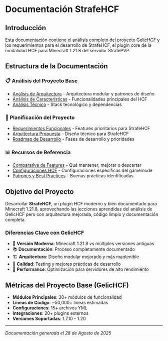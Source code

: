 # Documentación StrafeHCF

## Introducción

Esta documentación contiene el análisis completo del proyecto GelicHCF y los requerimientos para el desarrollo de StrafeHCF, el plugin core de la modalidad HCF para Minecraft 1.21.8 del servidor StrafePVP.

## Estructura de la Documentación

### 📋 Análisis del Proyecto Base
- [Análisis de Arquitectura](./analisis-arquitectura.md) - Arquitectura modular y patrones de diseño
- [Análisis de Características](./analisis-caracteristicas.md) - Funcionalidades principales del HCF
- [Análisis Técnico](./analisis-tecnico.md) - Stack tecnológico y dependencias

### 🎯 Planificación del Proyecto
- [Requerimientos Funcionales](./requerimientos-funcionales.md) - Features prioritarios para StrafeHCF
- [Arquitectura Propuesta](./arquitectura-propuesta.md) - Diseño técnico para StrafeHCF
- [Roadmap de Desarrollo](./roadmap-desarrollo.md) - Fases de desarrollo y prioridades

### 📊 Recursos de Referencia
- [Comparativa de Features](./comparativa-features.md) - Qué mantener, mejorar o descartar
- [Configuraciones HCF](./configuraciones-hcf.md) - Configuraciones específicas del gamemode
- [Patrones y Best Practices](./patrones-bestpractices.md) - Buenas prácticas identificadas

## Objetivo del Proyecto

Desarrollar **StrafeHCF**, un plugin HCF moderno y bien documentado para Minecraft 1.21.8, aprovechando las lecciones aprendidas del análisis de GelicHCF pero con arquitectura mejorada, código limpio y documentación completa.

### Diferencias Clave con GelicHCF
- 🔧 **Versión Moderna**: Minecraft 1.21.8 vs múltiples versiones antiguas
- 📚 **Documentación**: Proceso completamente documentado
- 🏗️ **Arquitectura**: Diseño modular mejorado y más mantenible
- 🧪 **Calidad**: Testing y mejores prácticas de desarrollo
- 🚀 **Performance**: Optimización para servidores de alto rendimiento

## Métricas del Proyecto Base (GelicHCF)

- **Módulos Principales**: 30+ módulos de funcionalidad
- **Líneas de Código**: ~50,000+ líneas estimadas
- **Configuraciones**: 15+ archivos YML
- **Integraciones**: 20+ plugins externos
- **Versiones Soportadas**: 1.7.10 - 1.20

---

*Documentación generada el 28 de Agosto de 2025*
